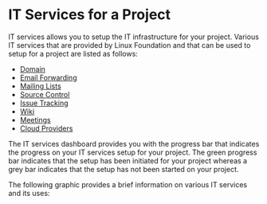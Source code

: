 # IT Services for a Project

IT services allows you to setup the IT infrastructure for your project. Various IT services that are provided by Linux Foundation and that can be used to setup for a project are listed as follows:

* [Domain](broken-reference)
* [Email Forwarding](broken-reference)
* [Mailing Lists](broken-reference)
* [Source Control](broken-reference)
* [Issue Tracking](broken-reference)
* [Wiki](broken-reference)
* [Meetings](broken-reference)
* [Cloud Providers](broken-reference)

The IT services dashboard provides you with the progress bar that indicates the progress on your IT services setup for your project. The green progress bar indicates that the setup has been initiated for your project whereas a grey bar indicates that the setup has not been started on your project.

The following graphic provides a brief information on various IT services and its uses:

​
